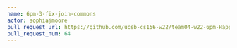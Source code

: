 ```yaml
---
name: 6pm-3-fix-join-commons
actor: sophiajmoore
pull_request_url: https://github.com/ucsb-cs156-w22/team04-w22-6pm-HappyCows/pull/64
pull_request_num: 64
---
```

